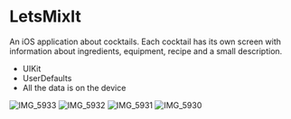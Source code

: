 # LetsMixIt

An iOS application about cocktails. Each cocktail has its own screen with information about ingredients, equipment, recipe and a small description.

- UIKit
- UserDefaults
- All the data is on the device


![IMG_5933](https://github.com/user-attachments/assets/ef64f863-997f-4279-8f9a-edcc07504c18)
![IMG_5932](https://github.com/user-attachments/assets/c0092074-747d-4b10-9ebb-0c54ea34fe33)
![IMG_5931](https://github.com/user-attachments/assets/29c814da-2487-4498-b5c7-72213ad6dbe3)
![IMG_5930](https://github.com/user-attachments/assets/994c4015-88d1-4b32-8963-a0782bb88bb9)
